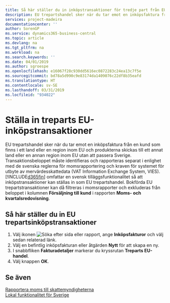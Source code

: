 ```yaml
---
title: Så här ställer du in inköpstransaktioner för tredje part från EU-land
description: EU trepartshandel sker när du tar emot en inköpsfaktura från en kund som finns i ett land eller en region inom EU och produkterna skickas till ett annat land eller en annan region inom EU utan att passera Sverige.
services: project-madeira
documentationcenter: ''
author: SorenGP
ms.service: dynamics365-business-central
ms.topic: article
ms.devlang: na
ms.tgt_pltfrm: na
ms.workload: na
ms.search.keywords: ''
ms.date: 04/01/2019
ms.author: sgroespe
ms.openlocfilehash: e16067f28c930dd5616ec0872283c24ea13c7f5e
ms.sourcegitcommit: bd78a5d990c9e83174da1409076c22df8b35eafd
ms.translationtype: HT
ms.contentlocale: sv-SE
ms.lasthandoff: 03/31/2019
ms.locfileid: "934022"
---
```

# <a name="set-up-eu-third-party-purchase-transactions"></a>Ställa in treparts EU-inköpstransaktioner
EU trepartshandel sker när du tar emot en inköpsfaktura från en kund som finns i ett land eller en region inom EU och produkterna skickas till ett annat land eller en annan region inom EU utan att passera Sverige. Transaktionsbeloppet måste identifieras och rapporteras separat i enlighet med de svenska reglerna för momsrapportering och kraven för systemet för utbyte av mervärdesskattedata (VAT Information Exchange System, VIES). [!INCLUDE[d365fin](../../includes/d365fin_md.md)] omfattar en svensk tilläggsfunktionalitet så att inköpstransaktioner kan ställas in som EU trepartshandel. Bokförda EU trepartstransaktioner kan då filtreras i momsrapporter och exkluderas från beloppet i kolumnen **Försäljning till kund** i rapporten **Moms- och kvartalsredovisning**.  

## <a name="to-set-up-eu-third-party-purchase-transactions"></a>Så här ställer du in EU trepartsinköpstransaktioner  

1.  Välj ikonen ![Söka efter sida eller rapport](../../media/ui-search/search_small.png "ikonen Söka efter sida eller rapport"), ange **Inköpsfakturor** och välj sedan relaterad länk.  
2.  Välj en befintlig inköpsfakturan eller åtgärden **Nytt** för att skapa en ny.  
3.  I snabbfliken **Fakturadetaljer** markerar du kryssrutan **Treparts EU-handel**.  
4.  Välj knappen **OK**.  

## <a name="see-also"></a>Se även  
 [Rapportera moms till skattemyndigheterna](../../finance-how-report-vat.md)   
 [Lokal funktionalitet för Sverige](sweden-local-functionality.md)
